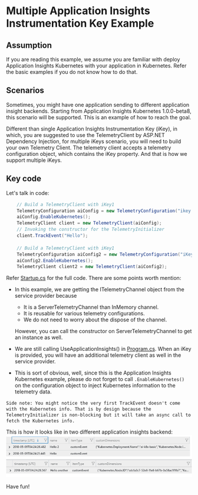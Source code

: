 # Multiple Application Insights Instrumentation Key Example

## Assumption
If you are reading this example, we assume you are familiar with deploy Application Insights Kubernetes with your application in Kubernetes. Refer the basic examples if you do not know how to do that.

## Scenarios
Sometimes, you might have one application sending to different application insight backends. Starting from Application Insights Kubernetes 1.0.0-beta8, this scenario will be supported. This is an example of how to reach the goal.

Different than single Application Insights Instrumentation Key (iKey), in which, you are suggested to use the TelemetryClient by ASP.NET Dependency Injection, for multiple iKeys scenario, you will need to build your own Telemetry Client. The telemetry client accepts a telemetry configuration object, which contains the iKey property. And that is how we support multiple iKeys.

## Key code

Let's talk in code:
```csharp
    // Build a TelemetryClient with iKey1
    TelemetryConfiguration aiConfig = new TelemetryConfiguration("ikey 1", app.ApplicationServices.GetService<ITelemetryChannel>());
    aiConfig.EnableKubernetes();
    TelemetryClient client = new TelemetryClient(aiConfig);
    // Invoking the constructor for the TelemetryInitializer
    client.TrackEvent("Hello");

    // Build a TelemetryClient with iKey1
    TelemetryConfiguration aiConfig2 = new TelemetryConfiguration("iKey 2", app.ApplicationServices.GetService<ITelemetryChannel>());
    aiConfig2.EnableKubernetes();
    TelemetryClient client2 = new TelemetryClient(aiConfig2);
```
Refer [Startup.cs](./Startup.cs) for the full code. There are some points worth mention:
* In this example, we are getting the ITelemetryChannel object from the service provider because
  * It is a ServerTelemetryChannel than InMemory channel.
  * It is reusable for various telemetry configurations.
  * We do not need to worry about the dispose of the channel.

  However, you can call the constructor on ServerTelemetryChannel to get an instance as well.

* We are still calling UseApplicationInsights() in [Program.cs](Program.cs). When an iKey is provided, you will have an additional telemetry client as well in the service provider.

* This is sort of obvious, well, since this is the Application Insights Kubernetes example, please do not forget to call `.EnableKubernetes()` on the configuration object to inject Kubernetes information to the telemetry data.

```
Side note: You might notice the very first TrackEvent doesn't come with the Kubernetes info. That is by design because the TelemetryInitializer is non-blocking but it will take an async call to fetch the Kubernetes info.
```
This is how it looks like in two different application insights backend:
![Result Example](./Media/screenshot1.png)

Have fun!
